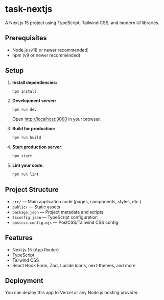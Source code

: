 # task-nextjs

A Next.js 15 project using TypeScript, Tailwind CSS, and modern UI libraries.

## Prerequisites

- Node.js (v18 or newer recommended)
- npm (v9 or newer recommended)

## Setup

1. **Install dependencies:**

   ```bash
   npm install
   ```

2. **Development server:**

   ```bash
   npm run dev
   ```

   Open [http://localhost:3000](http://localhost:3000) in your browser.

3. **Build for production:**

   ```bash
   npm run build
   ```

4. **Start production server:**

   ```bash
   npm start
   ```

5. **Lint your code:**

   ```bash
   npm run lint
   ```

## Project Structure

- `src/` — Main application code (pages, components, styles, etc.)
- `public/` — Static assets
- `package.json` — Project metadata and scripts
- `tsconfig.json` — TypeScript configuration
- `postcss.config.mjs` — PostCSS/Tailwind CSS config

## Features

- Next.js 15 (App Router)
- TypeScript
- Tailwind CSS
- React Hook Form, Zod, Lucide Icons, next-themes, and more

## Deployment

You can deploy this app to Vercel or any Node.js hosting provider.
